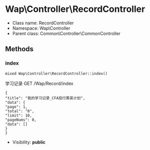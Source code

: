 Wap\Controller\RecordController
===============






* Class name: RecordController
* Namespace: Wap\Controller
* Parent class: Common\Controller\CommonController







Methods
-------


### index

    mixed Wap\Controller\RecordController::index()

学习记录
GET /Wap/Record/index
```
{
"title": "我的学习记录_CFA投行菁英计划",
"data": {
"page": 1,
"total": "0",
"limit": 10,
"pageNums": 0,
"data": []
}
}
```



* Visibility: **public**



